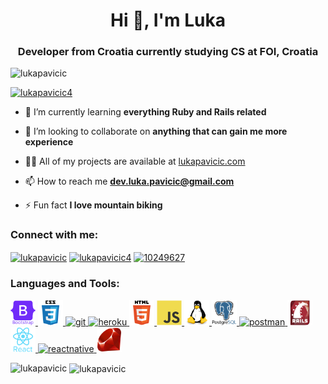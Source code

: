 <h1 align="center">Hi 👋, I'm Luka</h1>
<h3 align="center">Developer from Croatia currently studying CS at FOI, Croatia</h3>

<p align="left"> <img src="https://komarev.com/ghpvc/?username=lukapavicic&label=Profile%20views&color=0e75b6&style=flat" alt="lukapavicic" /> </p>

<p align="left"> <a href="https://twitter.com/lukapavicic4" target="blank"><img src="https://img.shields.io/twitter/follow/lukapavicic4?logo=twitter&style=for-the-badge" alt="lukapavicic4" /></a> </p>

- 🌱 I’m currently learning **everything Ruby and Rails related**

- 👯 I’m looking to collaborate on **anything that can gain me more experience**

- 👨‍💻 All of my projects are available at [lukapavicic.com](lukapavicic.com)

- 📫 How to reach me **dev.luka.pavicic@gmail.com**

- ⚡ Fun fact **I love mountain biking**

<h3 align="left">Connect with me:</h3>
<p align="left">
<a href="https://dev.to/lukapavicic" target="blank"><img align="center" src="https://cdn.jsdelivr.net/npm/simple-icons@3.0.1/icons/dev-dot-to.svg" alt="lukapavicic" height="30" width="40" /></a>
<a href="https://twitter.com/lukapavicic4" target="blank"><img align="center" src="https://cdn.jsdelivr.net/npm/simple-icons@3.0.1/icons/twitter.svg" alt="lukapavicic4" height="30" width="40" /></a>
<a href="https://stackoverflow.com/users/10249627" target="blank"><img align="center" src="https://cdn.jsdelivr.net/npm/simple-icons@3.0.1/icons/stackoverflow.svg" alt="10249627" height="30" width="40" /></a>
</p>

<h3 align="left">Languages and Tools:</h3>
<p align="left"> <a href="https://getbootstrap.com" target="_blank"> <img src="https://raw.githubusercontent.com/devicons/devicon/master/icons/bootstrap/bootstrap-plain-wordmark.svg" alt="bootstrap" width="40" height="40"/> </a> <a href="https://www.w3schools.com/css/" target="_blank"> <img src="https://raw.githubusercontent.com/devicons/devicon/master/icons/css3/css3-original-wordmark.svg" alt="css3" width="40" height="40"/> </a> <a href="https://git-scm.com/" target="_blank"> <img src="https://www.vectorlogo.zone/logos/git-scm/git-scm-icon.svg" alt="git" width="40" height="40"/> </a> <a href="https://heroku.com" target="_blank"> <img src="https://www.vectorlogo.zone/logos/heroku/heroku-icon.svg" alt="heroku" width="40" height="40"/> </a> <a href="https://www.w3.org/html/" target="_blank"> <img src="https://raw.githubusercontent.com/devicons/devicon/master/icons/html5/html5-original-wordmark.svg" alt="html5" width="40" height="40"/> </a> <a href="https://developer.mozilla.org/en-US/docs/Web/JavaScript" target="_blank"> <img src="https://raw.githubusercontent.com/devicons/devicon/master/icons/javascript/javascript-original.svg" alt="javascript" width="40" height="40"/> </a> <a href="https://www.linux.org/" target="_blank"> <img src="https://raw.githubusercontent.com/devicons/devicon/master/icons/linux/linux-original.svg" alt="linux" width="40" height="40"/> </a> <a href="https://www.postgresql.org" target="_blank"> <img src="https://raw.githubusercontent.com/devicons/devicon/master/icons/postgresql/postgresql-original-wordmark.svg" alt="postgresql" width="40" height="40"/> </a> <a href="https://postman.com" target="_blank"> <img src="https://www.vectorlogo.zone/logos/getpostman/getpostman-icon.svg" alt="postman" width="40" height="40"/> </a> <a href="https://rubyonrails.org" target="_blank"> <img src="https://raw.githubusercontent.com/devicons/devicon/master/icons/rails/rails-original-wordmark.svg" alt="rails" width="40" height="40"/> </a> <a href="https://reactjs.org/" target="_blank"> <img src="https://raw.githubusercontent.com/devicons/devicon/master/icons/react/react-original-wordmark.svg" alt="react" width="40" height="40"/> </a> <a href="https://reactnative.dev/" target="_blank"> <img src="https://reactnative.dev/img/header_logo.svg" alt="reactnative" width="40" height="40"/> </a> <a href="https://www.ruby-lang.org/en/" target="_blank"> <img src="https://raw.githubusercontent.com/devicons/devicon/master/icons/ruby/ruby-original.svg" alt="ruby" width="40" height="40"/> </a> </p>

<p><img align="left" src="https://github-readme-stats.vercel.app/api/top-langs?username=lukapavicic&show_icons=true&locale=en&layout=compact" alt="lukapavicic" /></p>

<p>&nbsp;<img align="center" src="https://github-readme-stats.vercel.app/api?username=lukapavicic&show_icons=true&locale=en" alt="lukapavicic" /></p>
